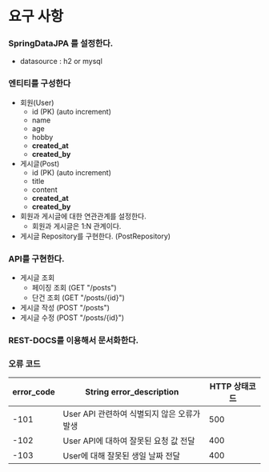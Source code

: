 # **요구 사항**

### **SpringDataJPA 를 설정한다.**

- datasource : h2 or mysql

### **엔티티를 구성한다**

- 회원(User)
   - id (PK) (auto increment)
   - name
   - age
   - hobby
   - **created_at**
   - **created_by**
- 게시글(Post)
   - id (PK) (auto increment)
   - title
   - content
   - **created_at**
   - **created_by**
- 회원과 게시글에 대한 연관관계를 설정한다.
   - 회원과 게시글은 1:N 관계이다.
- 게시글 Repository를 구현한다. (PostRepository)

### **API를 구현한다.**

- 게시글 조회
   - 페이징 조회 (GET "/posts")
   - 단건 조회 (GET "/posts/{id}")
- 게시글 작성 (POST "/posts")
- 게시글 수정 (POST "/posts/{id}")

### **REST-DOCS를 이용해서 문서화한다.**



### 오류 코드

| error_code | String error_description                    | HTTP 상태코드 |
| ---------- | ------------------------------------------- | ------------- |
| -101       | User API 관련하여 식별되지 않은 오류가 발생 | 500           |
| -102       | User API에 대하여 잘못된 요청 값 전달       | 400           |
| -103       | User에 대해 잘못된 생일 날짜 전달           | 400           |

